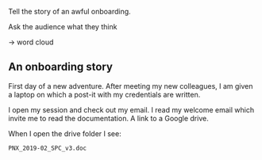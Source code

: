 Tell the story of an awful onboarding.

Ask the audience what they think

-> word cloud

## An onboarding story

First day of a new adventure.
After meeting my new colleagues, I am given a laptop on which a post-it with my credentials are written.

I open my session and check out my email. I read my welcome email which invite me to read the documentation.
A link to a Google drive.

When I open the drive folder I see:

```
PNX_2019-02_SPC_v3.doc

```
